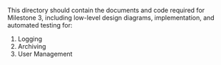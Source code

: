 This directory should contain the documents and code required for Milestone 3, including low-level design diagrams, implementation, and automated testing for:

1. Logging
2. Archiving
3. User Management

